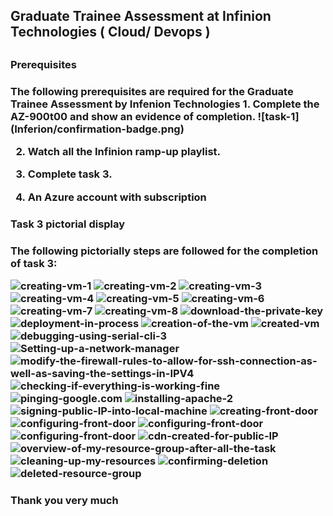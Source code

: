 <h2 text-align='center'> Graduate Trainee Assessment at Infinion Technologies ( Cloud/ Devops ) <h2>

<h3 text-align='center'> Prerequisites <h3>
The following prerequisites are required for the Graduate Trainee Assessment by Infenion Technologies
1. Complete the AZ-900t00 and show an evidence of completion.
![task-1](Inferion/confirmation-badge.png)

2. Watch all the Infinion ramp-up playlist.

3. Complete task 3.

4. An Azure account with subscription


<h3 text-align='center'>Task 3 pictorial display <h3>
The following pictorially steps are followed for the completion of task 3:

![creating-vm-1](Inferion/creating-vM-1.png)
![creating-vm-2](Inferion/creating-vM-2.png)
![creating-vm-3](Inferion/creating-vM-3.png)
![creating-vm-4](Inferion/creating-vM-4.png)
![creating-vm-5](Inferion/creating-vM-5.png)
![creating-vm-6](Inferion/creating-vM-6.png)
![creating-vm-7](Inferion/creating-vM-7.png)
![creating-vm-8](Inferion/creating-vM-8.png)
![download-the-private-key](Inferion/download-the-private-key.png)
![deployment-in-process](Inferion/deployment-in-progress.png)
![creation-of-the-vm](Inferion/creation-of-the-vM.png)
![created-vm](Inferion/created-vM.png)
![debugging-using-serial-cli-3](Inferion/debugging-using-serial-CLI-3.png)
![Setting-up-a-network-manager](Inferion/setting-up-a-network-manager.png)
![modify-the-firewall-rules-to-allow-for-ssh-connection-as-well-as-saving-the-settings-in-IPV4](Inferion/creating-an-ip-table-and-checking-the-table.png)
![checking-if-everything-is-working-fine](Inferion/updating_the_cli.png)
![pinging-google.com](Inferion/checking-table-plus-pinging-google.png)
![installing-apache-2](Inferion/installing-apache2.png)
![signing-public-IP-into-local-machine](Inferion/singing-into-public-IP.png)
![creating-front-door](Inferion/creating-front-door-1.png)
![configuring-front-door](Inferion/configuring_front_door.png)
![configuring-front-door](Inferion/configuring_front_door1.png)
![configuring-front-door](Inferion/configuring_front_door2.png)
![cdn-created-for-public-IP](Inferion/cdn-created-for-public-IP-address.png)
![overview-of-my-resource-group-after-all-the-task](Inferion/overview-of-my-resource-group-after-all-tasks.png)
![cleaning-up-my-resources](Inferion/cleaning-up-resource-group.png)
![confirming-deletion](Inferion/confirming-deletion-of-RG.png)
![deleted-resource-group](Inferion/deleted-resource-group.png)

<h3 text-align='center'>Thank you very much <h3>
